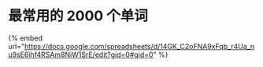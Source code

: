 # 最常用的 2000 个单词

{% embed url="https://docs.google.com/spreadsheets/d/14GK_C2oFNA9xFqb_r4Ua_nu9sE6ihf4RSAm8NiW1SrE/edit?gid=0#gid=0" %}

